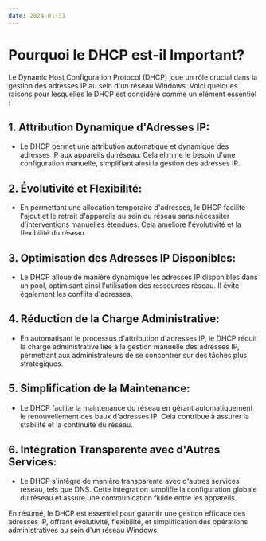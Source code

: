 ```yaml
---
date: 2024-01-31
---
```

# Pourquoi le DHCP est-il Important?

Le Dynamic Host Configuration Protocol (DHCP) joue un rôle crucial dans la gestion des adresses IP au sein d'un réseau Windows. Voici quelques raisons pour lesquelles le DHCP est considéré comme un élément essentiel :

## 1. **Attribution Dynamique d'Adresses IP:**
   - Le DHCP permet une attribution automatique et dynamique des adresses IP aux appareils du réseau. Cela élimine le besoin d'une configuration manuelle, simplifiant ainsi la gestion des adresses IP.

## 2. **Évolutivité et Flexibilité:**
   - En permettant une allocation temporaire d'adresses, le DHCP facilite l'ajout et le retrait d'appareils au sein du réseau sans nécessiter d'interventions manuelles étendues. Cela améliore l'évolutivité et la flexibilité du réseau.

## 3. **Optimisation des Adresses IP Disponibles:**
   - Le DHCP alloue de manière dynamique les adresses IP disponibles dans un pool, optimisant ainsi l'utilisation des ressources réseau. Il évite également les conflits d'adresses.

## 4. **Réduction de la Charge Administrative:**
   - En automatisant le processus d'attribution d'adresses IP, le DHCP réduit la charge administrative liée à la gestion manuelle des adresses IP, permettant aux administrateurs de se concentrer sur des tâches plus stratégiques.

## 5. **Simplification de la Maintenance:**
   - Le DHCP facilite la maintenance du réseau en gérant automatiquement le renouvellement des baux d'adresses IP. Cela contribue à assurer la stabilité et la continuité du réseau.

## 6. **Intégration Transparente avec d'Autres Services:**
   - Le DHCP s'intègre de manière transparente avec d'autres services réseau, tels que DNS. Cette intégration simplifie la configuration globale du réseau et assure une communication fluide entre les appareils.

En résumé, le DHCP est essentiel pour garantir une gestion efficace des adresses IP, offrant évolutivité, flexibilité, et simplification des opérations administratives au sein d'un réseau Windows.
